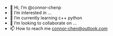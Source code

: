 - 👋 Hi, I’m @connor-chenp
- 👀 I’m interested in ...
- 🌱 I’m currently learning c++ python
- 💞️ I’m looking to collaborate on ...
- 📫 How to reach me connor-chen@outlook.com

<!---
connor-chenp/connor-chenp is a ✨ special ✨ repository because its `README.md` (this file) appears on your GitHub profile.
You can click the Preview link to take a look at your changes.
--->
